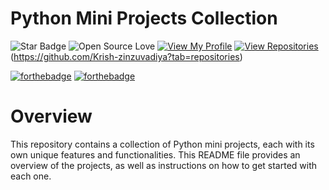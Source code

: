 # Python Mini Projects Collection
![Star Badge](https://img.shields.io/static/v1?label=%F0%9F%8C%9F&message=If%20Useful&style=style=flat&color=BC4E99)
![Open Source Love](https://badges.frapsoft.com/os/v1/open-source.svg?v=103)
[![View My Profile](https://img.shields.io/badge/View-My_Profile-green?logo=GitHub)](https://github.com/Krish-zinzuvadiya)
[![View Repositories](https://img.shields.io/badge/View-My_Repositories-blue?logo=GitHub)](https://github.com/ndleah?tab=repositories)(https://github.com/Krish-zinzuvadiya?tab=repositories)

[![forthebadge](https://forthebadge.com/images/badges/built-with-love.svg)](https://forthebadge.com)
[![forthebadge](https://forthebadge.com/images/badges/made-with-python.svg)](https://forthebadge.com)


# Overview
This repository contains a collection of Python mini projects, each with its own unique features and functionalities. This README file provides an overview of the projects, as well as instructions on how to get started with each one.
